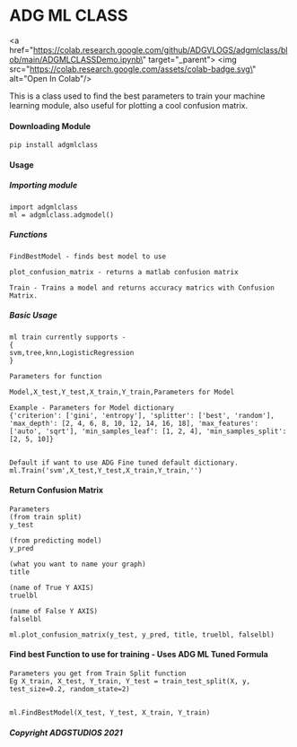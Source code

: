<h1> ADG ML CLASS </h1>

<a href=\"https://colab.research.google.com/github/ADGVLOGS/adgmlclass/blob/main/ADGMLCLASSDemo.ipynb\" target=\"_parent\">
<img src=\"https://colab.research.google.com/assets/colab-badge.svg\" alt=\"Open In Colab\"/>
</a>

This is a class used to find the best parameters to train your machine learning module, also useful for plotting a cool confusion matrix.

#### Downloading Module

````
pip install adgmlclass
````

#### Usage 

##### Importing module
````
import adgmlclass
ml = adgmlclass.adgmodel()
````

##### Functions 
````
FindBestModel - finds best model to use
````

````
plot_confusion_matrix - returns a matlab confusion matrix
````

````
Train - Trains a model and returns accuracy matrics with Confusion Matrix.
````

##### Basic Usage
````
ml train currently supports - 
{
svm,tree,knn,LogisticRegression
}

Parameters for function

Model,X_test,Y_test,X_train,Y_train,Parameters for Model

Example - Parameters for Model dictionary 
{'criterion': ['gini', 'entropy'], 'splitter': ['best', 'random'], 'max_depth': [2, 4, 6, 8, 10, 12, 14, 16, 18], 'max_features': ['auto', 'sqrt'], 'min_samples_leaf': [1, 2, 4], 'min_samples_split': [2, 5, 10]} 


Default if want to use ADG Fine tuned default dictionary.
ml.Train('svm',X_test,Y_test,X_train,Y_train,'')
````

#### Return Confusion Matrix
````
Parameters
(from train split)
y_test 

(from predicting model)
y_pred

(what you want to name your graph)
title

(name of True Y AXIS)
truelbl

(name of False Y AXIS)
falselbl

ml.plot_confusion_matrix(y_test, y_pred, title, truelbl, falselbl)
````


#### Find best Function to use for training - Uses ADG ML Tuned Formula
````
Parameters you get from Train Split function
Eg X_train, X_test, Y_train, Y_test = train_test_split(X, y, test_size=0.2, random_state=2)


ml.FindBestModel(X_test, Y_test, X_train, Y_train)
````


##### Copyright ADGSTUDIOS 2021


